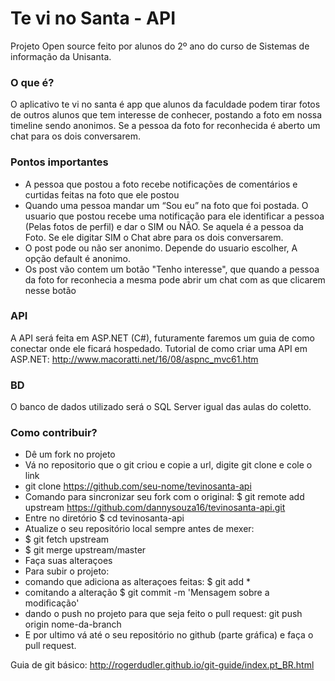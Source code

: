 # Te vi no Santa - API

Projeto Open source feito por alunos do 2º ano do curso de Sistemas de informação da Unisanta.

### O que é?
O aplicativo te vi no santa é app que alunos da faculdade podem tirar fotos de outros alunos que tem interesse de conhecer, postando a foto em nossa timeline sendo anonimos. Se a pessoa da foto for reconhecida é aberto um chat para os dois conversarem.

### Pontos importantes
- A pessoa que postou a foto recebe notificações de comentários e curtidas feitas na foto que ele postou
- Quando uma pessoa mandar um “Sou eu” na foto que foi postada. O usuario que postou recebe uma notificação para ele identificar a pessoa  (Pelas fotos de perfil) e dar o SIM ou NÃO. Se aquela é a pessoa da Foto. Se ele digitar SIM o Chat abre para os dois conversarem.
- O post pode ou não ser anonimo. Depende do usuario escolher, A opção default é anonimo.
- Os post vão contem um botão "Tenho interesse", que quando a pessoa da foto for reconhecia a mesma pode abrir um chat com as que clicarem nesse botão


### API
A API será feita em ASP.NET (C#), futuramente faremos um guia de como conectar onde ele ficará hospedado.
Tutorial de como criar uma API em ASP.NET: http://www.macoratti.net/16/08/aspnc_mvc61.htm

### BD
O banco de dados utilizado será o SQL Server igual das aulas do coletto.

### Como contribuir?
- Dê um fork no projeto
- Vá no repositorio que o git criou e copie a url, digite git clone e cole o link
- git clone https://github.com/seu-nome/tevinosanta-api
- Comando para sincronizar seu fork com o original: $ git remote add upstream https://github.com/dannysouza16/tevinosanta-api.git
- Entre no diretório $ cd tevinosanta-api
- Atualize o seu repositório local sempre antes de mexer:
 - $ git fetch upstream
 - $ git merge upstream/master
- Faça suas alteraçoes
- Para subir o projeto:
 - comando que adiciona as alteraçoes feitas: $ git add *
 - comitando a alteração $ git commit -m 'Mensagem sobre a modificação'
 - dando o push no projeto para que seja feito o pull request: git push origin nome-da-branch
- E por ultimo vá até o seu repositório no github (parte gráfica) e faça o pull request.

Guia de git básico: http://rogerdudler.github.io/git-guide/index.pt_BR.html

